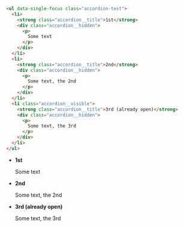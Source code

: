 ```html
<ul data-single-focus class="accordion-test">
  <li>
    <strong class="accordion__title">1st</strong>
    <div class="accordion__hidden">
      <p>
        Some text
      </p>
    </div>
  </li>
  <li>
    <strong class="accordion__title">2nd</strong>
    <div class="accordion__hidden">
      <p>
        Some text, the 2nd
      </p>
    </div>
  </li>
  <li class="accordion__visible">
    <strong class="accordion__title">3rd (already open)</strong>
    <div class="accordion__hidden">
      <p>
        Some text, the 3rd
      </p>
    </div>
  </li>
</ul>
```
<ul data-single-focus class="accordion-test">
  <li>
    <strong class="accordion__title">1st</strong>
    <div class="accordion__hidden">
      <p>
        Some text
      </p>
    </div>
  </li>
  <li>
    <strong class="accordion__title">2nd</strong>
    <div class="accordion__hidden">
      <p>
        Some text, the 2nd
      </p>
    </div>
  </li>
  <li class="accordion__visible">
    <strong class="accordion__title">3rd (already open)</strong>
    <div class="accordion__hidden">
      <p>
        Some text, the 3rd
      </p>
    </div>
  </li>
</ul>
